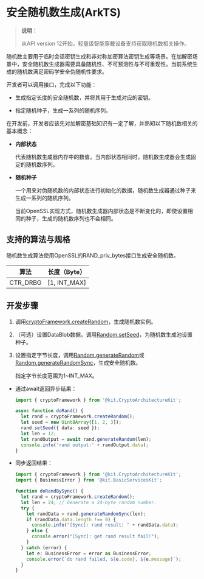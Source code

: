# 安全随机数生成(ArkTS)

<!--Kit: Crypto Architecture Kit-->
<!--Subsystem: Security-->
<!--Owner: @zxz--3-->
<!--Designer: @lanming-->
<!--Tester: @PAFT-->
<!--Adviser: @zengyawen-->

> **说明：**
>
> 从API version 12开始，轻量级智能穿戴设备支持获取随机数相关操作。

随机数主要用于临时会话密钥生成和非对称加密算法密钥生成等场景。在加解密场景中，安全随机数生成器需要具备随机性、不可预测性与不可重现性。当前系统生成的随机数满足密码学安全伪随机性要求。

开发者可以调用接口，完成以下功能：

- 生成指定长度的安全随机数，并将其用于生成对应的密钥。

- 指定随机种子，生成一系列的随机序列。

在开发前，开发者应该先对加解密基础知识有一定了解，并熟知以下随机数相关的基本概念：

- **内部状态**

  代表随机数生成器内存中的数值，当内部状态相同时，随机数生成器会生成固定的随机数序列。

- **随机种子**

  一个用来对伪随机数的内部状态进行初始化的数据，随机数生成器通过种子来生成一系列的随机序列。

  当前OpenSSL实现方式，随机数生成器内部状态是不断变化的，即使设置相同的种子，生成的随机数序列也不会相同。

## 支持的算法与规格

随机数生成算法使用OpenSSL的RAND_priv_bytes接口生成安全随机数。

| 算法 | 长度（Byte） |
| -------- | -------- |
| CTR_DRBG | [1, INT_MAX] |

## 开发步骤

1. 调用[cryptoFramework.createRandom](../../reference/apis-crypto-architecture-kit/js-apis-cryptoFramework.md#cryptoframeworkcreaterandom)，生成随机数实例。

2. （可选）设置DataBlob数据，调用[Random.setSeed](../../reference/apis-crypto-architecture-kit/js-apis-cryptoFramework.md#setseed)，为随机数生成池设置种子。

3. 设置指定字节长度，调用[Random.generateRandom](../../reference/apis-crypto-architecture-kit/js-apis-cryptoFramework.md#generaterandom)或[Random.generateRandomSync](../../reference/apis-crypto-architecture-kit/js-apis-cryptoFramework.md#generaterandomsync10)，生成安全随机数。

   指定字节长度范围为1~INT_MAX。

- 通过await返回异步结果：
  ```ts
  import { cryptoFramework } from '@kit.CryptoArchitectureKit';

  async function doRand() {
    let rand = cryptoFramework.createRandom();
    let seed = new Uint8Array([1, 2, 3]);
    rand.setSeed({ data: seed });
    let len = 12;
    let randOutput = await rand.generateRandom(len);
    console.info('rand output:' + randOutput.data);
  }
  ```

- 同步返回结果：
  ```ts
  import { cryptoFramework } from '@kit.CryptoArchitectureKit';
  import { BusinessError } from '@kit.BasicServicesKit';

  function doRandBySync() {
    let rand = cryptoFramework.createRandom();
    let len = 24; // Generate a 24-byte random number.
    try {
      let randData = rand.generateRandomSync(len);
      if (randData.data.length !== 0) {
        console.info("[Sync]: rand result: " + randData.data);
      } else {
        console.error("[Sync]: get rand result fail!");
      }
    } catch (error) {
      let e: BusinessError = error as BusinessError;
      console.error(`do rand failed, ${e.code}, ${e.message}`);
    }
  }
  ```
